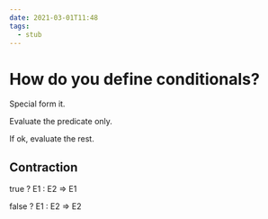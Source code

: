 ```yaml
---
date: 2021-03-01T11:48
tags: 
  - stub
---
```


# How do you define conditionals?

Special form it.

Evaluate the predicate only.

If ok, evaluate the rest.

## Contraction

true ? E1 : E2 => E1

false ? E1 : E2 => E2
